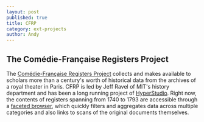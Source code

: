 ```yaml
---
layout: post
published: true
title: CFRP
category: ext-projects
author: Andy
---
```


## The Comédie-Française Registers Project

The [Comédie-Française Registers Project](http://hyperstudio.mit.edu/projects/comedie-francaise-registers-project/) collects and makes available to scholars more than a century's worth of historical data from the archives of a royal theater in Paris. CFRP is led by Jeff Ravel of MIT's history department and has been a long running project of [HyperStudio](http://hyperstudio.mit.edu). Right now, the contents of registers spanning from 1740 to 1793 are accessible through a [faceted browser](http://app.cfregisters.org/registers), which quickly filters and aggregates data across multiple categories and also links to scans of the original documents themselves.